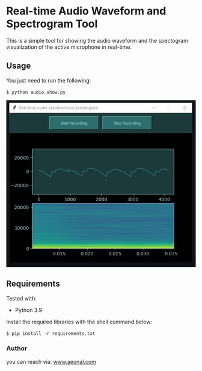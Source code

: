 
# Real-time Audio Waveform and Spectrogram Tool

This is a simple tool for showing the audio waveform and the spectogram visualization of the active microphone in real-time.

## Usage

You just need to run the following:
```shell
$ python audio_show.py
```

![Screenshot](/imgs/AppScreenshot.jpg 'app screenshot')

## Requirements

Tested with:
- Python 3.9

Install the required libraries with the shell command below:
```shell
$ pip install -r requirements.txt
```


### Author
you can reach via: www.aeunal.com


